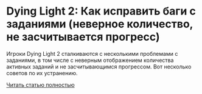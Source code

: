 # Dying Light 2: Как исправить баги с заданиями (неверное количество, не засчитывается прогресс)



Игроки Dying Light 2 сталкиваются с несколькими проблемами с заданиями, в том числе с неверным отображением количества активных заданий и не засчитывающимся прогрессом. Вот несколько советов по их устранению.

[Читать статью полностью](https://xyberbara.com/gaming/ispravlyayem-problemy-s-zadaniyami-v-dying-light-2/)
